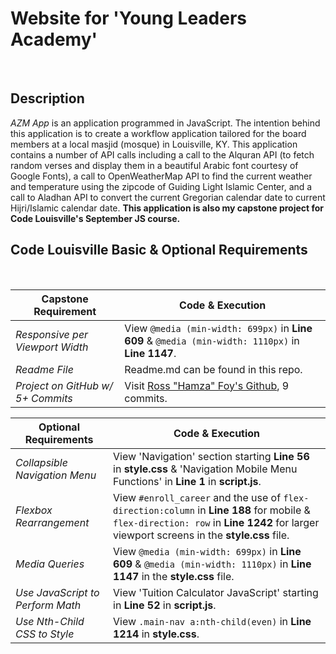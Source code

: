 # Website for 'Young Leaders Academy'
  
<br>

## Description

*AZM App* is an application programmed in JavaScript. The intention behind this application is to create a workflow application tailored for the board members at a local masjid (mosque) in Louisville, KY.
This application contains a number of API calls including a call to the Alquran API (to fetch random verses and display them in a beautiful Arabic font courtesy of Google Fonts), a call to OpenWeatherMap API
to find the current weather and temperature using the zipcode of Guiding Light Islamic Center, and a call to Aladhan API to convert the current Gregorian calendar date to current Hijri/Islamic calendar date.
**This application is also my capstone project for Code Louisville's September JS course.**

## Code Louisville Basic & Optional Requirements

<br>

| **Capstone Requirement**            | **Code & Execution**                                                                                                                                |
|---------------------------------|-------------------------------------------------------------------------------------------------------------------------------------------------|
| *Responsive per Viewport Width*   | View `@media (min-width: 699px)` in **Line 609** & `@media (min-width: 1110px)` in **Line 1147**.                                                           |
| *Readme File*                     | Readme.md can be found in this repo.                                                                          |
| *Project on GitHub w/ 5+ Commits* | Visit [Ross "Hamza" Foy's Github](https://github.com/hamzafoy/azm_glic_app), 9 commits.                                                                                      |

| **Optional Requirements** | **Code & Execution**                                                             |
|---------------------------------|-------------------------------------------------------------------------------------------------------------------------------------------------|
| *Collapsible Navigation Menu*     | View 'Navigation' section starting **Line 56** in **style.css** & 'Navigation Mobile Menu Functions' in **Line 1** in **script.js**.                            |
| *Flexbox Rearrangement*           | View `#enroll_career` and the use of `flex-direction:column` in **Line 188** for mobile & `flex-direction: row` in **Line 1242** for larger viewport screens in the **style.css** file. |
| *Media Queries*                   | View `@media (min-width: 699px)` in **Line 609** & `@media (min-width: 1110px)` in **Line 1147** in the **style.css** file.                                                           |
| *Use JavaScript to Perform Math*  | View 'Tuition Calculator JavaScript' starting in **Line 52** in **script.js**.                                                                          |
| *Use Nth-Child CSS to Style*      | View `.main-nav a:nth-child(even)` in **Line 1214** in **style.css**.                                                                                     |